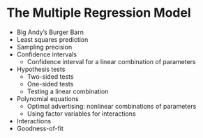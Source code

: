 # The Multiple Regression Model

- Big Andy’s Burger Barn
- Least squares prediction
- Sampling precision
- Confidence intervals
  - Confidence interval for a linear combination of parameters
- Hypothesis tests
  - Two-sided tests
  - One-sided tests
  - Testing a linear combination
- Polynomial equations
  - Optimal advertising: nonlinear combinations of parameters
  - Using factor variables for interactions
- Interactions
- Goodness-of-fit




